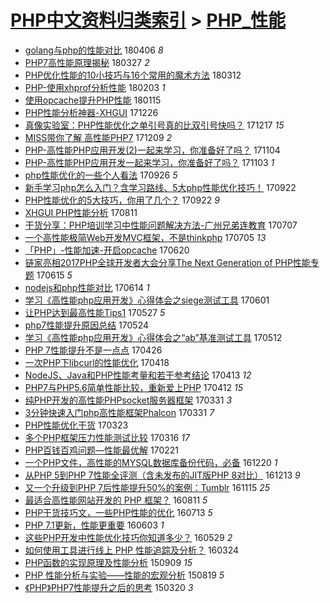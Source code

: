 [PHP中文资料归类索引](../README.md) > [PHP_性能](PHP_性能.md)
====
- [golang与php的性能对比](http://jkwz.applinzi.com/ittc/7088652787036718090.html#golang%E4%B8%8Ephp%E7%9A%84%E6%80%A7%E8%83%BD%E5%AF%B9%E6%AF%94) 180406 *8* 
- [PHP7高性能原理揭秘](http://jkwz.applinzi.com/ittc/7084005434228999179.html#PHP7%E9%AB%98%E6%80%A7%E8%83%BD%E5%8E%9F%E7%90%86%E6%8F%AD%E7%A7%98) 180327 *2* 
- [PHP优化性能的10小技巧与16个常用的魔术方法](http://jkwz.applinzi.com/ittc/7079679436213715978.html#PHP%E4%BC%98%E5%8C%96%E6%80%A7%E8%83%BD%E7%9A%8410%E5%B0%8F%E6%8A%80%E5%B7%A7%E4%B8%8E16%E4%B8%AA%E5%B8%B8%E7%94%A8%E7%9A%84%E9%AD%94%E6%9C%AF%E6%96%B9%E6%B3%95) 180312  
- [PHP-使用xhprof分析性能](http://jkwz.applinzi.com/ittc/7065828590287848465.html#PHP-%E4%BD%BF%E7%94%A8xhprof%E5%88%86%E6%9E%90%E6%80%A7%E8%83%BD) 180203 *1* 
- [使用opcache提升PHP性能](http://jkwz.applinzi.com/ittc/7058744714734339088.html#%E4%BD%BF%E7%94%A8opcache%E6%8F%90%E5%8D%87PHP%E6%80%A7%E8%83%BD) 180115  
- [PHP性能分析神器-XHGUI](http://jkwz.applinzi.com/ittc/7050566799777596433.html#PHP%E6%80%A7%E8%83%BD%E5%88%86%E6%9E%90%E7%A5%9E%E5%99%A8-XHGUI) 171226  
- [真像实验室：PHP性能优化之单引号真的比双引号快吗？](http://jkwz.applinzi.com/ittc/7048069833206268944.html#%E7%9C%9F%E5%83%8F%E5%AE%9E%E9%AA%8C%E5%AE%A4%EF%BC%9APHP%E6%80%A7%E8%83%BD%E4%BC%98%E5%8C%96%E4%B9%8B%E5%8D%95%E5%BC%95%E5%8F%B7%E7%9C%9F%E7%9A%84%E6%AF%94%E5%8F%8C%E5%BC%95%E5%8F%B7%E5%BF%AB%E5%90%97%EF%BC%9F) 171217 *15* 
- [MISS带你了解 高性能PHP7](http://jkwz.applinzi.com/ittc/7045119475723011089.html#MISS%E5%B8%A6%E4%BD%A0%E4%BA%86%E8%A7%A3+%E9%AB%98%E6%80%A7%E8%83%BDPHP7) 171209 *2* 
- [PHP-高性能PHP应用开发(2)一起来学习，你准备好了吗？](http://jkwz.applinzi.com/ittc/7032138513460495376.html#PHP-%E9%AB%98%E6%80%A7%E8%83%BDPHP%E5%BA%94%E7%94%A8%E5%BC%80%E5%8F%91%282%29%E4%B8%80%E8%B5%B7%E6%9D%A5%E5%AD%A6%E4%B9%A0%EF%BC%8C%E4%BD%A0%E5%87%86%E5%A4%87%E5%A5%BD%E4%BA%86%E5%90%97%EF%BC%9F) 171104  
- [PHP-高性能PHP应用开发一起来学习，你准备好了吗？](http://jkwz.applinzi.com/ittc/7031808939795153937.html#PHP-%E9%AB%98%E6%80%A7%E8%83%BDPHP%E5%BA%94%E7%94%A8%E5%BC%80%E5%8F%91%E4%B8%80%E8%B5%B7%E6%9D%A5%E5%AD%A6%E4%B9%A0%EF%BC%8C%E4%BD%A0%E5%87%86%E5%A4%87%E5%A5%BD%E4%BA%86%E5%90%97%EF%BC%9F) 171103 *1* 
- [php性能优化的一些个人看法](http://jkwz.applinzi.com/ittc/7017723110923699217.html#php%E6%80%A7%E8%83%BD%E4%BC%98%E5%8C%96%E7%9A%84%E4%B8%80%E4%BA%9B%E4%B8%AA%E4%BA%BA%E7%9C%8B%E6%B3%95) 170926 *5* 
- [新手学习php怎么入门？含学习路线、5大php性能优化技巧！](http://jkwz.applinzi.com/ittc/7016184857590498320.html#%E6%96%B0%E6%89%8B%E5%AD%A6%E4%B9%A0php%E6%80%8E%E4%B9%88%E5%85%A5%E9%97%A8%EF%BC%9F%E5%90%AB%E5%AD%A6%E4%B9%A0%E8%B7%AF%E7%BA%BF%E3%80%815%E5%A4%A7php%E6%80%A7%E8%83%BD%E4%BC%98%E5%8C%96%E6%8A%80%E5%B7%A7%EF%BC%81) 170922  
- [PHP性能优化的5大技巧，你用了几个？](http://jkwz.applinzi.com/ittc/7016184857544360976.html#PHP%E6%80%A7%E8%83%BD%E4%BC%98%E5%8C%96%E7%9A%845%E5%A4%A7%E6%8A%80%E5%B7%A7%EF%BC%8C%E4%BD%A0%E7%94%A8%E4%BA%86%E5%87%A0%E4%B8%AA%EF%BC%9F) 170922 *9* 
- [XHGUI PHP性能分析](http://jkwz.applinzi.com/ittc/7000459450606158864.html#XHGUI+PHP%E6%80%A7%E8%83%BD%E5%88%86%E6%9E%90) 170811  
- [干货分享：PHP培训学习中性能问题解决方法-广州兄弟连教育](http://jkwz.applinzi.com/ittc/6986848019172295685.html#%E5%B9%B2%E8%B4%A7%E5%88%86%E4%BA%AB%EF%BC%9APHP%E5%9F%B9%E8%AE%AD%E5%AD%A6%E4%B9%A0%E4%B8%AD%E6%80%A7%E8%83%BD%E9%97%AE%E9%A2%98%E8%A7%A3%E5%86%B3%E6%96%B9%E6%B3%95-%E5%B9%BF%E5%B7%9E%E5%85%84%E5%BC%9F%E8%BF%9E%E6%95%99%E8%82%B2) 170707  
- [一个高性能极简Web开发MVC框架，不是thinkphp](http://jkwz.applinzi.com/ittc/6986812407757145092.html#%E4%B8%80%E4%B8%AA%E9%AB%98%E6%80%A7%E8%83%BD%E6%9E%81%E7%AE%80Web%E5%BC%80%E5%8F%91MVC%E6%A1%86%E6%9E%B6%EF%BC%8C%E4%B8%8D%E6%98%AFthinkphp) 170705 *13* 
- [「PHP」-性能加速-开启opcache](http://jkwz.applinzi.com/ittc/6981166491465417732.html#%E3%80%8CPHP%E3%80%8D-%E6%80%A7%E8%83%BD%E5%8A%A0%E9%80%9F-%E5%BC%80%E5%90%AFopcache) 170620  
- [链家亮相2017PHP全球开发者大会分享The Next Generation of PHP性能专题](http://jkwz.applinzi.com/ittc/6979391233318192133.html#%E9%93%BE%E5%AE%B6%E4%BA%AE%E7%9B%B82017PHP%E5%85%A8%E7%90%83%E5%BC%80%E5%8F%91%E8%80%85%E5%A4%A7%E4%BC%9A%E5%88%86%E4%BA%ABThe+Next+Generation+of+PHP%E6%80%A7%E8%83%BD%E4%B8%93%E9%A2%98) 170615 *5* 
- [nodejs和php性能对比](http://jkwz.applinzi.com/ittc/6979065715817448452.html#nodejs%E5%92%8Cphp%E6%80%A7%E8%83%BD%E5%AF%B9%E6%AF%94) 170614 *1* 
- [学习《高性能php应用开发》心得体会之siege测试工具](http://jkwz.applinzi.com/ittc/6974212616942519301.html#%E5%AD%A6%E4%B9%A0%E3%80%8A%E9%AB%98%E6%80%A7%E8%83%BDphp%E5%BA%94%E7%94%A8%E5%BC%80%E5%8F%91%E3%80%8B%E5%BF%83%E5%BE%97%E4%BD%93%E4%BC%9A%E4%B9%8Bsiege%E6%B5%8B%E8%AF%95%E5%B7%A5%E5%85%B7) 170601  
- [让PHP达到最高性能Tips1](http://jkwz.applinzi.com/ittc/6972368162136785924.html#%E8%AE%A9PHP%E8%BE%BE%E5%88%B0%E6%9C%80%E9%AB%98%E6%80%A7%E8%83%BDTips1) 170527 *5* 
- [php7性能提升原因总结](http://jkwz.applinzi.com/ittc/6971016955447215108.html#php7%E6%80%A7%E8%83%BD%E6%8F%90%E5%8D%87%E5%8E%9F%E5%9B%A0%E6%80%BB%E7%BB%93) 170524  
- [学习《高性能php应用开发》心得体会之“ab”基准测试工具](http://jkwz.applinzi.com/ittc/6966744502348809221.html#%E5%AD%A6%E4%B9%A0%E3%80%8A%E9%AB%98%E6%80%A7%E8%83%BDphp%E5%BA%94%E7%94%A8%E5%BC%80%E5%8F%91%E3%80%8B%E5%BF%83%E5%BE%97%E4%BD%93%E4%BC%9A%E4%B9%8B%E2%80%9Cab%E2%80%9D%E5%9F%BA%E5%87%86%E6%B5%8B%E8%AF%95%E5%B7%A5%E5%85%B7) 170512  
- [PHP 7性能提升不是一点点](http://jkwz.applinzi.com/ittc/6960947510603416581.html#PHP+7%E6%80%A7%E8%83%BD%E6%8F%90%E5%8D%87%E4%B8%8D%E6%98%AF%E4%B8%80%E7%82%B9%E7%82%B9) 170426  
- [一次PHP下libcurl的性能优化](http://jkwz.applinzi.com/ittc/6957812567144662021.html#%E4%B8%80%E6%AC%A1PHP%E4%B8%8Blibcurl%E7%9A%84%E6%80%A7%E8%83%BD%E4%BC%98%E5%8C%96) 170418  
- [NodeJS、Java和PHP性能考量和若干参考结论](http://jkwz.applinzi.com/ittc/6955798225100473348.html#NodeJS%E3%80%81Java%E5%92%8CPHP%E6%80%A7%E8%83%BD%E8%80%83%E9%87%8F%E5%92%8C%E8%8B%A5%E5%B9%B2%E5%8F%82%E8%80%83%E7%BB%93%E8%AE%BA) 170413 *12* 
- [PHP7与PHP5.6简单性能比较，重新爱上PHP](http://jkwz.applinzi.com/ittc/6955790242287191044.html#PHP7%E4%B8%8EPHP5.6%E7%AE%80%E5%8D%95%E6%80%A7%E8%83%BD%E6%AF%94%E8%BE%83%EF%BC%8C%E9%87%8D%E6%96%B0%E7%88%B1%E4%B8%8APHP) 170412 *15* 
- [纯PHP开发的高性能PHPsocket服务器框架](http://jkwz.applinzi.com/ittc/6951276707683238916.html#%E7%BA%AFPHP%E5%BC%80%E5%8F%91%E7%9A%84%E9%AB%98%E6%80%A7%E8%83%BDPHPsocket%E6%9C%8D%E5%8A%A1%E5%99%A8%E6%A1%86%E6%9E%B6) 170331 *3* 
- [3分钟快速入门php高性能框架Phalcon](http://jkwz.applinzi.com/ittc/6950849725208200197.html#3%E5%88%86%E9%92%9F%E5%BF%AB%E9%80%9F%E5%85%A5%E9%97%A8php%E9%AB%98%E6%80%A7%E8%83%BD%E6%A1%86%E6%9E%B6Phalcon) 170331 *7* 
- [PHP性能优化干货](http://jkwz.applinzi.com/ittc/6948144095569642501.html#PHP%E6%80%A7%E8%83%BD%E4%BC%98%E5%8C%96%E5%B9%B2%E8%B4%A7) 170323  
- [多个PHP框架压力性能测试比较](http://jkwz.applinzi.com/ittc/6945615870515758085.html#%E5%A4%9A%E4%B8%AAPHP%E6%A1%86%E6%9E%B6%E5%8E%8B%E5%8A%9B%E6%80%A7%E8%83%BD%E6%B5%8B%E8%AF%95%E6%AF%94%E8%BE%83) 170316 *17* 
- [PHP百钱百鸡问题—性能最优解](http://jkwz.applinzi.com/ittc/6936710504818148357.html#PHP%E7%99%BE%E9%92%B1%E7%99%BE%E9%B8%A1%E9%97%AE%E9%A2%98%E2%80%94%E6%80%A7%E8%83%BD%E6%9C%80%E4%BC%98%E8%A7%A3) 170221  
- [一个PHP文件，高性能的MYSQL数据库备份代码，必备](http://jkwz.applinzi.com/ittc/6913745074520589317.html#%E4%B8%80%E4%B8%AAPHP%E6%96%87%E4%BB%B6%EF%BC%8C%E9%AB%98%E6%80%A7%E8%83%BD%E7%9A%84MYSQL%E6%95%B0%E6%8D%AE%E5%BA%93%E5%A4%87%E4%BB%BD%E4%BB%A3%E7%A0%81%EF%BC%8C%E5%BF%85%E5%A4%87) 161220 *1* 
- [从PHP 5到PHP 7性能全评测（含未发布的JIT版PHP 8对比）](http://jkwz.applinzi.com/ittc/6911053257228420101.html#%E4%BB%8EPHP+5%E5%88%B0PHP+7%E6%80%A7%E8%83%BD%E5%85%A8%E8%AF%84%E6%B5%8B%EF%BC%88%E5%90%AB%E6%9C%AA%E5%8F%91%E5%B8%83%E7%9A%84JIT%E7%89%88PHP+8%E5%AF%B9%E6%AF%94%EF%BC%89) 161213 *9* 
- [又一个升级到PHP 7后性能提升50%的案例：Tumblr](http://jkwz.applinzi.com/ittc/6900643844344775684.html#%E5%8F%88%E4%B8%80%E4%B8%AA%E5%8D%87%E7%BA%A7%E5%88%B0PHP+7%E5%90%8E%E6%80%A7%E8%83%BD%E6%8F%90%E5%8D%8750%25%E7%9A%84%E6%A1%88%E4%BE%8B%EF%BC%9ATumblr) 161115 *25* 
- [最适合高性能网站开发的 PHP 框架？](http://jkwz.applinzi.com/ittc/6865128597504918533.html#%E6%9C%80%E9%80%82%E5%90%88%E9%AB%98%E6%80%A7%E8%83%BD%E7%BD%91%E7%AB%99%E5%BC%80%E5%8F%91%E7%9A%84+PHP+%E6%A1%86%E6%9E%B6%EF%BC%9F) 160811 *5* 
- [PHP干货技巧文，一些PHP性能的优化](http://jkwz.applinzi.com/ittc/6854455730450727940.html#PHP%E5%B9%B2%E8%B4%A7%E6%8A%80%E5%B7%A7%E6%96%87%EF%BC%8C%E4%B8%80%E4%BA%9BPHP%E6%80%A7%E8%83%BD%E7%9A%84%E4%BC%98%E5%8C%96) 160713 *5* 
- [PHP 7.1更新，性能更重要](http://jkwz.applinzi.com/ittc/6839456032069518341.html#PHP+7.1%E6%9B%B4%E6%96%B0%EF%BC%8C%E6%80%A7%E8%83%BD%E6%9B%B4%E9%87%8D%E8%A6%81) 160603 *1* 
- [这些PHP开发中性能优化技巧你知道多少？](http://jkwz.applinzi.com/ittc/6837651893991769093.html#%E8%BF%99%E4%BA%9BPHP%E5%BC%80%E5%8F%91%E4%B8%AD%E6%80%A7%E8%83%BD%E4%BC%98%E5%8C%96%E6%8A%80%E5%B7%A7%E4%BD%A0%E7%9F%A5%E9%81%93%E5%A4%9A%E5%B0%91%EF%BC%9F) 160529 *2* 
- [如何使用工具进行线上 PHP 性能追踪及分析？](http://jkwz.applinzi.com/ittc/6813160581246747653.html#%E5%A6%82%E4%BD%95%E4%BD%BF%E7%94%A8%E5%B7%A5%E5%85%B7%E8%BF%9B%E8%A1%8C%E7%BA%BF%E4%B8%8A+PHP+%E6%80%A7%E8%83%BD%E8%BF%BD%E8%B8%AA%E5%8F%8A%E5%88%86%E6%9E%90%EF%BC%9F) 160324  
- [PHP函数的实现原理及性能分析](http://jkwz.applinzi.com/ittc/6740086177997046788.html#PHP%E5%87%BD%E6%95%B0%E7%9A%84%E5%AE%9E%E7%8E%B0%E5%8E%9F%E7%90%86%E5%8F%8A%E6%80%A7%E8%83%BD%E5%88%86%E6%9E%90) 150909 *15* 
- [PHP 性能分析与实验——性能的宏观分析](http://jkwz.applinzi.com/ittc/547650615735522917.html#PHP+%E6%80%A7%E8%83%BD%E5%88%86%E6%9E%90%E4%B8%8E%E5%AE%9E%E9%AA%8C%E2%80%94%E2%80%94%E6%80%A7%E8%83%BD%E7%9A%84%E5%AE%8F%E8%A7%82%E5%88%86%E6%9E%90) 150819 *5* 
- [《PHP》PHP7性能提升之后的思考](http://jkwz.applinzi.com/ittc/547650611397133496.html#%E3%80%8APHP%E3%80%8BPHP7%E6%80%A7%E8%83%BD%E6%8F%90%E5%8D%87%E4%B9%8B%E5%90%8E%E7%9A%84%E6%80%9D%E8%80%83) 150320 *3* 
